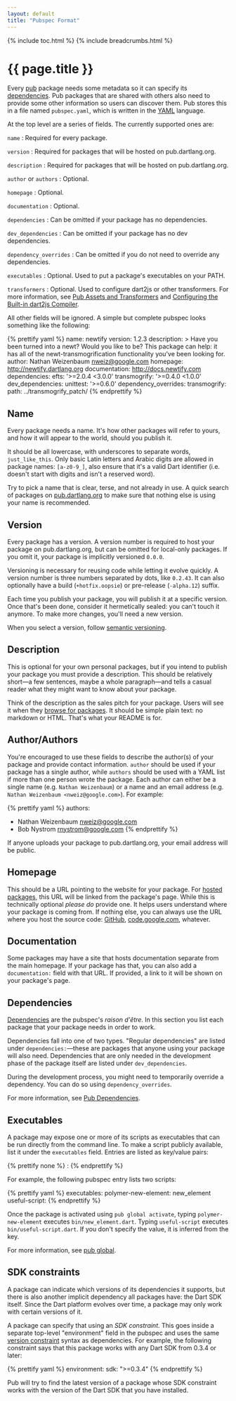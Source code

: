 ```yaml
---
layout: default
title: "Pubspec Format"
---
```


{% include toc.html %}
{% include breadcrumbs.html %}

# {{ page.title }}

Every [pub](/tools/pub/) package needs some metadata so it can specify its
[dependencies](glossary.html#dependency). Pub packages that are shared with
others also need to provide some other information so users can discover them.
Pub stores this in a file named `pubspec.yaml`, which is written in
the [YAML](http://www.yaml.org/) language.

At the top level are a series of fields. The currently supported ones are:

`name`
: Required for every package.

`version`
: Required for packages that will be hosted on pub.dartlang.org.

`description`
: Required for packages that will be hosted on pub.dartlang.org.

`author` or `authors`
: Optional.

`homepage`
: Optional.

`documentation`
: Optional.

`dependencies`
: Can be omitted if your package has no dependencies.

`dev_dependencies`
: Can be omitted if your package has no dev dependencies.

`dependency_overrides`
: Can be omitted if you do not need to override any dependencies.

`executables`
: Optional. Used to put a package's executables on your PATH.

`transformers`
: Optional. Used to configure dart2js or other transformers.
For more information, see
[Pub Assets and Transformers](assets-and-transformers.html) and
[Configuring the Built-in dart2js Compiler](dart2js-transformer.html).

All other fields will be ignored. A simple but complete pubspec looks something
like the following:

{% prettify yaml %}
name: newtify
version: 1.2.3
description: >
  Have you been turned into a newt?  Would you like to be?
  This package can help: it has all of the
  newt-transmogrification functionality you've been looking
  for.
author: Nathan Weizenbaum <nweiz@google.com>
homepage: http://newtify.dartlang.org
documentation: http://docs.newtify.com
dependencies:
  efts: '>=2.0.4 <3.0.0'
  transmogrify: '>=0.4.0 <1.0.0'
dev_dependencies:
  unittest: '>=0.6.0'
dependency_overrides:
  transmogrify:
    path: ../transmogrify_patch/
{% endprettify %}

## Name

Every package needs a name.  It's how other packages will refer to yours,
and how it will appear to the world, should you publish it.

It should be all lowercase, with underscores to separate words,
`just_like_this`. Only basic Latin letters and Arabic digits are allowed in package names:
`[a-z0-9_]`, also ensure that it's a valid Dart identifier (i.e. doesn't start
with digits and isn't a reserved word).

Try to pick a name that is clear, terse, and not already in use.
A quick search of packages on
[pub.dartlang.org](http://pub.dartlang.org/packages)
to make sure that nothing else is using your name is recommended.

## Version

Every package has a version. A version number is required to host your package
on pub.dartlang.org, but can be omitted for local-only packages. If you omit
it, your package is implicitly versioned `0.0.0`.

Versioning is necessary for reusing code while letting it evolve quickly. A
version number is three numbers separated by dots, like `0.2.43`. It can also
optionally have a build (`+hotfix.oopsie`) or pre-release (`-alpha.12`) suffix.

Each time you publish your package, you will publish it at a specific version.
Once that's been done, consider it hermetically sealed: you can't touch it
anymore. To make more changes, you'll need a new version.

When you select a version, follow [semantic versioning][].

[semantic versioning]: http://semver.org/spec/v2.0.0-rc.1.html

## Description

This is optional for your own personal packages, but if you intend to
publish your package you must provide a description. This should
be relatively short&mdash;a few sentences, maybe a whole paragraph&mdash;and
tells a casual reader what they might want to know about your package.

Think of the description as the sales pitch for your package. Users will see it
when they [browse for packages](http://pub.dartlang.org/packages).
It should be simple plain text: no markdown or HTML.
That's what your README is for.

## Author/Authors

You're encouraged to use these fields to describe the author(s) of your package
and provide contact information. `author` should be used if your package has a
single author, while `authors` should be used with a YAML list if more than one
person wrote the package. Each author can either be a single name (e.g. `Nathan
Weizenbaum`) or a name and an email address (e.g. `Nathan Weizenbaum
<nweiz@google.com>`). For example:

{% prettify yaml %}
authors:
- Nathan Weizenbaum <nweiz@google.com>
- Bob Nystrom <rnystrom@google.com>
{% endprettify %}

If anyone uploads your package to pub.dartlang.org, your email address will be
public.

## Homepage

This should be a URL pointing to the website for your package.
For [hosted packages](dependencies.html#hosted-packages),
this URL will be linked from the package's page.
While this is technically optional *please do* provide one. It
helps users understand where your package is coming from. If nothing else, you
can always use the URL where you host the source code:
[GitHub](http://github.com), [code.google.com](http://code.google.com/),
whatever.

## Documentation

Some packages may have a site that hosts documentation separate from the main
homepage. If your package has that, you can also add a `documentation:` field
with that URL. If provided, a link to it will be shown on your package's page.

## Dependencies

[Dependencies](glossary.html#dependency) are the pubspec's *raison d'être*.
In this section you list each package that your package needs in order to work.

Dependencies fall into one of two types. "Regular dependencies" are listed
under `dependencies:`&mdash;these are packages that anyone using your package
will also need. Dependencies that are only needed in the development phase of
the package itself are listed under `dev_dependencies`.

During the development process, you might need to temporarily override
a dependency.  You can do so using `dependency_overrides`.

For more information, see [Pub Dependencies](dependencies.html).

## Executables

A package may expose one or more of its scripts as executables that
can be run directly from the command line. To make a script publicly
available, list it under the `executables` field.
Entries are listed as key/value pairs:

{% prettify none %}
<name-of-executable>: <Dart-script-from-bin>
{% endprettify %}

For example, the following pubspec entry lists two scripts:

{% prettify yaml %}
executables:
  polymer-new-element: new_element
  useful-script:
{% endprettify %}

Once the package is activated using `pub global activate`,
typing `polymer-new-element` executes `bin/new_element.dart`.
Typing `useful-script` executes `bin/useful-script.dart`.
If you don't specify the value, it is inferred from the key.

For more information, see 
[pub global](cmd/pub-global.html#running-a-script-from-your-path).

## SDK constraints

A package can indicate which versions of its dependencies it supports, but there
is also another implicit dependency all packages have: the Dart SDK itself.
Since the Dart platform evolves over time, a package may only work with certain
versions of it.

A package can specify that using an *SDK constraint*. This goes inside a
separate top-level "environment" field in the pubspec and uses the same
[version constraint](dependencies.html#version-constraints) syntax as
dependencies. For example, the following constraint says that this package
works with any Dart SDK from 0.3.4 or later:

{% prettify yaml %}
environment:
  sdk: ">=0.3.4"
{% endprettify %}

Pub will try to find the latest version of a package whose SDK constraint works
with the version of the Dart SDK that you have installed.

[pubsite]: http://pub.dartlang.org
[semantic versioning]: http://semver.org/spec/v2.0.0-rc.1.html

